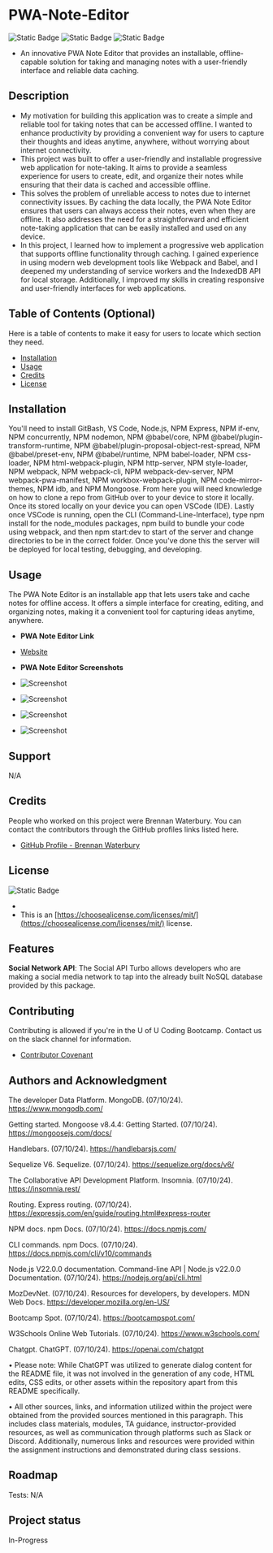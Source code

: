 # PWA-Note-Editor

![Static Badge](<https://img.shields.io/badge/JavaScript-(50%25)-yellow>)
![Static Badge](<https://img.shields.io/badge/NoSQL-(40%25)-lightyellow>)
![Static Badge](<https://img.shields.io/badge/JSON-(10%25)-purple>)

- An innovative PWA Note Editor that provides an installable, offline-capable solution for taking and managing notes with a user-friendly interface and reliable data caching.

## Description

- My motivation for building this application was to create a simple and reliable tool for taking notes that can be accessed offline. I wanted to enhance productivity by providing a convenient way for users to capture their thoughts and ideas anytime, anywhere, without worrying about internet connectivity.
- This project was built to offer a user-friendly and installable progressive web application for note-taking. It aims to provide a seamless experience for users to create, edit, and organize their notes while ensuring that their data is cached and accessible offline.
- This solves the problem of unreliable access to notes due to internet connectivity issues. By caching the data locally, the PWA Note Editor ensures that users can always access their notes, even when they are offline. It also addresses the need for a straightforward and efficient note-taking application that can be easily installed and used on any device.
- In this project, I learned how to implement a progressive web application that supports offline functionality through caching. I gained experience in using modern web development tools like Webpack and Babel, and I deepened my understanding of service workers and the IndexedDB API for local storage. Additionally, I improved my skills in creating responsive and user-friendly interfaces for web applications.

## Table of Contents (Optional)

Here is a table of contents to make it easy for users to locate which section they need.

- [Installation](#installation)
- [Usage](#usage)
- [Credits](#credits)
- [License](#license)

## Installation

You'll need to install GitBash, VS Code, Node.js, NPM Express, NPM if-env, NPM concurrently, NPM nodemon, NPM @babel/core, NPM @babel/plugin-transform-runtime, NPM @babel/plugin-proposal-object-rest-spread, NPM @babel/preset-env, NPM @babel/runtime, NPM babel-loader, NPM css-loader, NPM html-webpack-plugin, NPM http-server, NPM style-loader, NPM webpack, NPM webpack-cli, NPM webpack-dev-server, NPM webpack-pwa-manifest, NPM workbox-webpack-plugin, NPM code-mirror-themes, NPM idb, and NPM Mongoose. From here you will need knowledge on how to clone a repo from GitHub over to your device to store it locally. Once its stored locally on your device you can open VSCode (IDE). Lastly once VSCode is running, open the CLI (Command-Line-Interface), type npm install for the node_modules packages, npm build to bundle your code using webpack, and then npm start:dev to start of the server and change directories to be in the correct folder. Once you've done this the server will be deployed for local testing, debugging, and developing.

## Usage

The PWA Note Editor is an installable app that lets users take and cache notes for offline access. It offers a simple interface for creating, editing, and organizing notes, making it a convenient tool for capturing ideas anytime, anywhere.

- <strong>PWA Note Editor Link</strong>

- [Website]()

- <strong>PWA Note Editor Screenshots</strong>

- ![Screenshot]()
- ![Screenshot]()
- ![Screenshot]()
- ![Screenshot]()

## Support

N/A

## Credits

People who worked on this project were Brennan Waterbury. You can contact the contributors through the GitHub profiles links listed here.

- <a href="https://github.com/bwater47" alt="GitHub Link">GitHub Profile - Brennan Waterbury</a>

## License

![Static Badge](https://img.shields.io/badge/MIT-License-Blue)

-
- This is an [https://choosealicense.com/licenses/mit/](https://choosealicense.com/licenses/mit/) license.

## Features

<strong>Social Network API</strong>: The Social API Turbo allows developers who are making a social media network to tap into the already built NoSQL database provided by this package.

## Contributing

Contributing is allowed if you're in the U of U Coding Bootcamp. Contact us on the slack channel for information.

- [Contributor Covenant](https://www.contributor-covenant.org/)

## Authors and Acknowledgment

The developer Data Platform. MongoDB. (07/10/24). https://www.mongodb.com/

Getting started. Mongoose v8.4.4: Getting Started. (07/10/24). https://mongoosejs.com/docs/

Handlebars. (07/10/24). https://handlebarsjs.com/

Sequelize V6. Sequelize. (07/10/24). https://sequelize.org/docs/v6/

The Collaborative API Development Platform. Insomnia. (07/10/24). https://insomnia.rest/

Routing. Express routing. (07/10/24). https://expressjs.com/en/guide/routing.html#express-router

NPM docs. npm Docs. (07/10/24). https://docs.npmjs.com/

CLI commands. npm Docs. (07/10/24). https://docs.npmjs.com/cli/v10/commands

Node.js V22.0.0 documentation. Command-line API | Node.js v22.0.0 Documentation. (07/10/24). https://nodejs.org/api/cli.html

MozDevNet. (07/10/24). Resources for developers, by developers. MDN Web Docs. https://developer.mozilla.org/en-US/

Bootcamp Spot. (07/10/24). https://bootcampspot.com/

W3Schools Online Web Tutorials. (07/10/24). https://www.w3schools.com/

Chatgpt. ChatGPT. (07/10/24). https://openai.com/chatgpt

• Please note: While ChatGPT was utilized to generate dialog content for the README file, it was not involved in the generation of any code, HTML edits, CSS edits, or other assets within the repository apart from this README specifically.

• All other sources, links, and information utilized within the project were obtained from the provided sources mentioned in this paragraph. This includes class materials, modules, TA guidance, instructor-provided resources, as well as communication through platforms such as Slack or Discord. Additionally, numerous links and resources were provided within the assignment instructions and demonstrated during class sessions.

## Roadmap

Tests: N/A

## Project status

In-Progress
